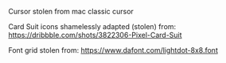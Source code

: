 Cursor stolen from mac classic cursor

Card Suit icons shamelessly adapted (stolen) from:
https://dribbble.com/shots/3822306-Pixel-Card-Suit

Font grid stolen from:
https://www.dafont.com/lightdot-8x8.font
